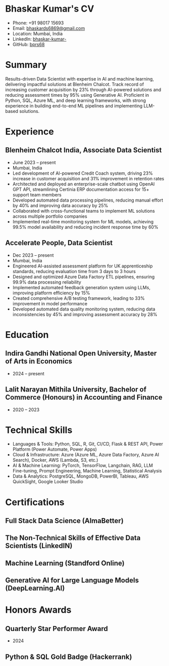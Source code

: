 # Bhaskar Kumar's CV

- Phone: +91 98017 15693
- Email: [bhaskards6869@gmail.com](mailto:bhaskards6869@gmail.com)
- Location: Mumbai, India
- LinkedIn: [bhaskar-kumar-](https://linkedin.com/in/bhaskar-kumar-)
- GitHub: [bprs68](https://github.com/bprs68)


# Summary

Results-driven Data Scientist with expertise in AI and machine learning, delivering impactful solutions at Blenheim Chalcot. Track record of increasing customer acquisition by 23% through AI-powered solutions and reducing assessment times by 95% using Generative AI. Proficient in Python, SQL, Azure ML, and deep learning frameworks, with strong experience in building end-to-end ML pipelines and implementing LLM-based solutions.

# Experience

## Blenheim Chalcot India, Associate Data Scientist

- June 2023 – present
- Mumbai, India
- Led development of AI-powered Credit Coach system, driving 23% increase in customer acquisition and 31% improvement in retention rates
- Architected and deployed an enterprise-scale chatbot using OpenAI GPT API, streamlining Certinia ERP documentation access for 15+ support team members
- Developed automated data processing pipelines, reducing manual effort by 40% and improving data accuracy by 25%
- Collaborated with cross-functional teams to implement ML solutions across multiple portfolio companies
- Implemented real-time monitoring system for ML models, achieving 99.5% model availability and reducing incident response time by 60%

## Accelerate People, Data Scientist

- Dec 2023 – present
- Mumbai, India
- Engineered AI-assisted assessment platform for UK apprenticeship standards, reducing evaluation time from 3 days to 3 hours
- Designed and optimized Azure Data Factory ETL pipelines, ensuring 99.9% data processing reliability
- Implemented automated feedback generation system using LLMs, improving platform efficiency by 15%
- Created comprehensive A/B testing framework, leading to 33% improvement in model performance
- Developed automated data quality monitoring system, reducing data inconsistencies by 45% and improving assessment accuracy by 28%

# Education

## Indira Gandhi National Open University, Master of Arts in Economics

- 2024 – present

## Lalit Narayan Mithila University, Bachelor of Commerce (Honours) in Accounting and Finance

- 2020 – 2023

# Technical Skills

- Languages & Tools: Python, SQL, R, Git, CI/CD, Flask & REST API, Power Platform (Power Automate, Power Apps)
- Cloud & Infrastructure: Azure (Azure ML, Azure Data Factory, Azure AI Search), Docker, AWS (Lambda, S3, etc.)
- AI & Machine Learning: PyTorch, TensorFlow, Langchain, RAG, LLM Fine-tuning, Prompt Engineering, Machine Learning, Statistical Analysis
- Data & Analytics: PostgreSQL, MongoDB, PowerBI, Tableau, AWS QuickSight, Google Looker Studio
# Certifications

## Full Stack Data Science (AlmaBetter)


## The Non-Technical Skills of Effective Data Scientists (LinkedIN)


## Machine Learning (Standford Online)


## Generative AI for Large Language Models (DeepLearning.AI)


# Honors Awards

## Quarterly Star Performer Award

- 2024

## Python & SQL Gold Badge (Hackerrank)


